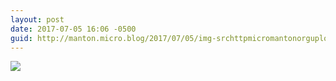 ```yaml
---
layout: post
date: 2017-07-05 16:06 -0500
guid: http://manton.micro.blog/2017/07/05/img-srchttpmicromantonorguploadsfdebcajpg.html
---
```

<img src="http://micro.manton.org/uploads/2017/7f5deb46ca.jpg" />
